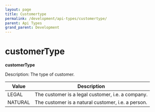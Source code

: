 ```yaml
---
layout: page
title: Customertype
permalink: /development/api-types/customertype/
parent: Api Types
grand_parent: Development
---
```




# customerType 

**customerType**

Description: The type of customer.

| Value   | Description                                        |
|---------|----------------------------------------------------|
| LEGAL   | The customer is a legal customer, i.e. a company.  |
| NATURAL | The customer is a natural customer, i.e. a person. |

